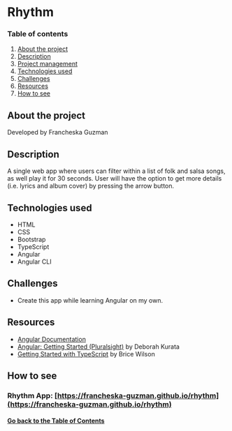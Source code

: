 # <a id="project">Rhythm</a>

### Table of contents

1. [About the project](#about)
2. [Description](#description)
3. [Project management]()
4. [Technologies used](#technologies-used)
5. [Challenges](#challenges)
6. [Resources](#resources)
7. [How to see](#deployment)

## <a id="about">About the project</a>

Developed by Francheska Guzman

## <a id="description">Description</a>

A single web app where users can filter within a list of folk and salsa songs, as well play it for 30 seconds. User will have the option to get more details (i.e. lyrics and album cover) by pressing the arrow button.

## <a id="technologies-used">Technologies used</a>

* HTML
* CSS
* Bootstrap
* TypeScript
* Angular
* Angular CLI

## <a id="challenges">Challenges</a>

- Create this app while learning Angular on my own.

## <a id="resources">Resources</a>

- [Angular Documentation](https://angular.io/guide/quickstart)
- [Angular: Getting Started (Pluralsight)](https://app.pluralsight.com/library/courses/angular-2-getting-started-update/table-of-contents) by Deborah Kurata
- [Getting Started with TypeScript](https://app.pluralsight.com/library/courses/typescript-getting-started/table-of-contents) by Brice Wilson

## <a id="deployment">How to see</a>

### Rhythm App: [https://francheska-guzman.github.io/rhythm](https://francheska-guzman.github.io/rhythm)

#### [Go back to the Table of Contents](#project)

